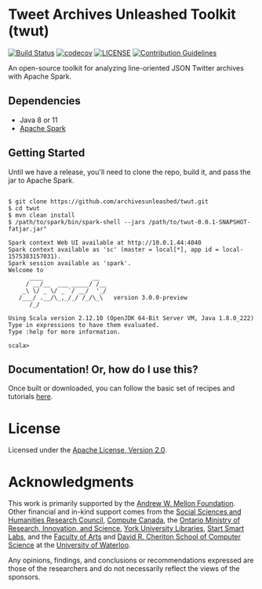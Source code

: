 # Tweet Archives Unleashed Toolkit (twut)

[![Build Status](https://travis-ci.org/archivesunleashed/twut.svg?branch=master)](https://travis-ci.org/archivesunleashed/twut)
[![codecov](https://codecov.io/gh/archivesunleashed/twut/branch/master/graph/badge.svg)](https://codecov.io/gh/archivesunleashed/twut)
[![LICENSE](https://img.shields.io/badge/license-Apache-blue.svg?style=flat)](https://www.apache.org/licenses/LICENSE-2.0)
[![Contribution Guidelines](http://img.shields.io/badge/CONTRIBUTING-Guidelines-blue.svg)](./CONTRIBUTING.md)

An open-source toolkit for analyzing line-oriented JSON Twitter archives with Apache Spark.

## Dependencies

- Java 8 or 11
- [Apache Spark](https://spark.apache.org/downloads.html)

## Getting Started

Until we have a release, you'll need to clone the repo, build it, and pass the jar to Apache Spark.

```shell

$ git clone https://github.com/archivesunleashed/twut.git
$ cd twut
$ mvn clean install
$ /path/to/spark/bin/spark-shell --jars /path/to/twut-0.0.1-SNAPSHOT-fatjar.jar"

Spark context Web UI available at http://10.0.1.44:4040
Spark context available as 'sc' (master = local[*], app id = local-1575383157031).
Spark session available as 'spark'.
Welcome to
      ____              __
     / __/__  ___ _____/ /__
    _\ \/ _ \/ _ `/ __/  '_/
   /___/ .__/\_,_/_/ /_/\_\   version 3.0.0-preview
      /_/

Using Scala version 2.12.10 (OpenJDK 64-Bit Server VM, Java 1.8.0_222)
Type in expressions to have them evaluated.
Type :help for more information.

scala>
```

## Documentation! Or, how do I use this?

Once built or downloaded, you can follow the basic set of recipes and tutorials [here](https://github.com/archivesunleashed/twut/tree/master/docs).

# License

Licensed under the [Apache License, Version 2.0](http://www.apache.org/licenses/LICENSE-2.0).

# Acknowledgments

This work is primarily supported by the [Andrew W. Mellon Foundation](https://mellon.org/). Other financial and in-kind support comes from the [Social Sciences and Humanities Research Council](http://www.sshrc-crsh.gc.ca/), [Compute Canada](https://www.computecanada.ca/), the [Ontario Ministry of Research, Innovation, and Science](https://www.ontario.ca/page/ministry-research-innovation-and-science), [York University Libraries](https://www.library.yorku.ca/web/), [Start Smart Labs](http://www.startsmartlabs.com/), and the [Faculty of Arts](https://uwaterloo.ca/arts/) and [David R. Cheriton School of Computer Science](https://cs.uwaterloo.ca/) at the [University of Waterloo](https://uwaterloo.ca/).

Any opinions, findings, and conclusions or recommendations expressed are those of the researchers and do not necessarily reflect the views of the sponsors.
